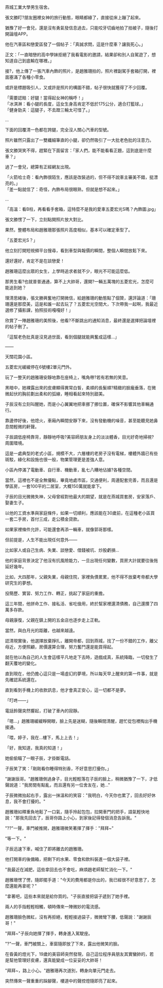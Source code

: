 燕城工業大學男生宿舍。  

張文勝盯?朋友圈裡女神的旅行動態，眼睛都綠了，直接從床上蹦了起來。  

猶豫了好一會兒，還是沒有勇氣發信息過去，只能咬牙切齒地拍了拍被子，隨後打開論壇APP。  

他在汽車區和戀愛區發了一個帖子：「真誠求問，這是什麼車？讓我死心。」  

正文：「一直暗戀的高中學妹拒絕了我看電影的邀請，結果卻和別人自駕遊了，想知道自己到底輸在哪裡。」  

接?，他上傳了一張汽車內飾的照片，是趙雅珊拍的，照片裡副駕手套箱打開，裡面塞滿了各種小零食。  

或許是標題吸引人，又或許是照片的構圖不錯，帖子很快就獲得了不少回覆。  

「需要認賠：好腿！當得起女神的稱呼！」  
「冰淇淋：看小腿的長度，這女生身高肯定不低於175公分，適合打籃球。」  
「健身勁夫：這腿子，不去蹬三輪太可惜了。」  

...  

下面的回覆清一色都在誇腿，完全沒人關心汽車的型號。  

照片雖然只露出了一雙纖細筆直的小腿，卻仍然吸引了一大批老色批的注意力。  

張文勝哭笑不得，趕緊在下面留言：「家人們，能不能看看正題，這到底是什麼車？」  

過了一會兒，總算有正經網友出現。  

「火箭哈士奇：看內飾很陌生，應該是改裝過的，但不得不說車主審美不錯，挺漂亮的。」  
「差一點就信了：奇怪，內飾布局很眼熟，但就是想不起來。」  

...  

「高溫：看B柱，再看看手套箱，這特麼不是我的愛車五菱宏光S嗎？內飾圖.jpg」  

張文勝愣了一下，立刻點開照片放大對比。  

果然，整體布局和趙雅珊那張照片高度相似，基本可以確定車型了。  

「五菱宏光S？」  

他立刻打開短視頻平台搜尋，看到車型與報價的瞬間，整個人瞬間放鬆下來。  

還好還好，肯定不是在談戀愛！  

趙雅珊這麼出眾的女生，上學時追求者就不少，眼光不可能這麼低。  

那男生看?也就普普通通，算不上大帥哥，還開?一輛五萬塊的五菱宏光，怎麼可能追到她？  

理清思緒後，張文勝興奮地打開微信，給趙雅珊的動態點了個贊，還評論道：「珊珊還是那麼美，這是和誰一起去玩了？五菱宏光空間大，下次帶我一起啊，我最近選修了攝影課，拍照技術嘎嘎好！」  

欣賞了一陣趙雅珊的美照後，他看?不斷跳出的通知消息，最終還是選擇把論壇裡的帖子刪了。  

「這幫老色批真是沒見過世面，看到個腿就能興奮成這樣...」  

——  

天闊花園小區。  

五菱宏光緩緩停在6號樓2單元門外。  

玩了一整天的趙雅珊安靜地靠在座椅上，嘴角帶?若有若無的笑意。  

黑暗中，她裸露出來的皮膚顯得異常白皙，柔順的長髮順?精緻的臉龐垂落，在微微起伏的胸前劃出柔和的弧線，睡相看起來特別甜美。  

子辰沒有立刻叫醒她，而是小心翼翼地把車挪了挪位置，確保不影響其他車輛通行。  

靠邊停好後，他熄火，車廂內瞬間安靜下來，沒有發動機的噪音，甚至能聽見她鼻息間輕微的鼾聲。  

子辰調低座椅靠背，靜靜地呼吸?美容師朋友身上的淡淡體香，目光好奇地掃視?周圍環境。  

這是一處典型的老式小區，規模不大，六層樓的老房子沒有電梯，樓體外牆已有些斑駁，綠化和設施也很一般，物業管理更是差強人意。  

小區內停滿了電動車、自行車、機動車，亂七八糟地佔據?各種空間。  

當然，這裡也不是全無優點，畢竟地處市區，交通便利，周邊配套完善，而且還是學區房，一套100平的二居室，大概150萬就能拿下。  

子辰的目光微微失神，父母曾經對他最大的期望，就是在燕城買套房，安家落戶、娶妻生子。  

以他的工資水準與家庭條件，如果一切順利，應該能在30歲前，在這種老小區買一套二手房，首付三成，走公積金貸款。  

如果家裡條件允許，可能還會再添一輛車，就像郭哥那樣。  

但前提是，人生不能出現任何意外——  

比如家人或自己生病、失業、談戀愛、借錢被坑、炒股虧損...  

他的家庭背景決定了他沒有抗風險能力，一旦出現任何變數，買房大計就要往後拖延好幾年。  

比如，大四那年，父親失業，母親住院，家裡負債累累，他不得不放棄考帝都大學研究生的夢想。  

投簡歷、實習、努力工作、轉正，挑起了家庭的重擔。  

這三年間，他拼命工作、接私活、省吃儉用，終於幫家裡還清債務，自己還攢了四萬多存款。  

母親康復，父親在鎮上開的五金店也逐步走上正軌。  

當然，與白月光的距離，也越來越遠。  

認清現實後，他選擇放棄掙扎，離開帝都，回到燕城，找了一份不錯的工作，離父母近，方便照顧，房價還算合理，努力奮鬥還是能買得起。  

就在他以為自己的人生會這樣平凡地走下去時，遊戲成真，系統降臨，一切發生了翻天覆地的變化。  

直到現在，他仍擔心這只是一場虛幻的夢境，所以每天早上醒來的第一件事，就是先確認系統還在。  

直到看到手機上的收款訊息，他才會真正安心，這一切都不是夢。  

「叮咚——」  

電話鈴聲突然響起，打破了車內的寂靜。  

「嗯...」趙雅珊緩緩睜開眼，臉上先是迷糊，隨後瞬間清醒，趕忙從包裡掏出手機接通。  

「喂，婷子，我在...樓下，馬上上去！」  

「好，我知道，我真的知道！」  

她偷偷瞄了一眼子辰，才掛斷電話。  

子辰笑了笑：「剛剛看你睡得特別香，不好意思打擾你。」  

"謝謝辰哥。"趙雅珊側過身子，目光輕輕落在子辰的臉上，稍微猶豫了一下，才低聲說道："我房間有點亂，而且還有另一位舍友在，她..."

子辰微微抬起右手，露出一抹溫和的笑容："我明白，今天你也累了，回去好好休息，我不會打擾的。"

趙雅珊如釋重負地鬆了一口氣，隨手拎起包包，拉開車門的把手，語氣輕快地說："那我先回去了，辰哥你路上小心，到家後記得發個消息告訴我。"

"??"一聲，車門被推開，趙雅珊微笑著揮了揮手："拜拜~"

"等一下。"

子辰迅速下車，喊住了即將離去的趙雅珊。

他打開車的後備箱，把剩下的水果、零食和飲料裝進一個大袋子裡。

"我最近在減肥，這些拿回去也不會吃，麻煩趙老師幫忙消化一下。"

趙雅珊愣了愣，隨即擺手道："今天的費用都是你出的，我已經很不好意思了，怎麼還能再拿呢？"

"拿著吧，這些本來就是給你買的。"子辰直接把袋子遞到了她手裡。

兩人的手指輕輕相觸，頓時傳來一陣微妙的電流感。

趙雅珊臉色微紅，沒有再拒絕，輕輕接過袋子，微微彎下腰，低聲說："謝謝辰哥！"

"拜拜~"子辰向她揮了揮手，轉身進入駕駛座。

"?"一聲，車門被關上，車窗隨即放了下來，露出他微笑的臉。

在昏黃的燈光下，19歲的美容師突然發現，自己這位程序員朋友其實蠻帥的，若是幫他管理好皮膚，還真能變成一位妥妥的大帥哥！

"拜拜~，路上小心。"趙雅珊再次道別，轉身向單元門走去。

突然傳來一聲重重的跺腳聲，樓道中的聲控燈隨即亮了起來。
